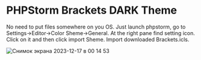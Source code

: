 # PHPStorm Brackets DARK Theme

No need to put files somewhere on you OS. Just launch phpstorm, go to Settings->Editor->Color Sheme->General. At the right pane find setting icon. Click on it and then click import Sheme. Import downloaded Brackets.icls. 

![Снимок экрана 2023-12-17 в 00 14 53](https://github.com/blackseabreathe/phpstorm-brackets/assets/37472475/c96fdafb-5d28-4532-a7bd-bc41c0b6c6cd)
